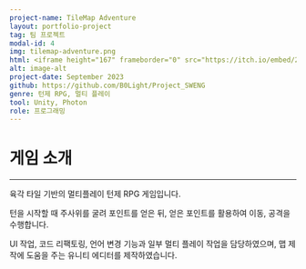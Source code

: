 ```yaml
---
project-name: TileMap Adventure
layout: portfolio-project
tag: 팀 프로젝트
modal-id: 4
img: tilemap-adventure.png
html: <iframe height="167" frameborder="0" src="https://itch.io/embed/2398125" width="552"><a href="https://sodaxi.itch.io/tile-adventure">TileMapAdventure by SodaXI</a></iframe>
alt: image-alt
project-date: September 2023
github: https://github.com/B0Light/Project_SWENG
genre: 턴제 RPG, 멀티 플레이
tool: Unity, Photon
role: 프로그래밍
---
```

# 게임 소개
---
육각 타일 기반의 멀티플레이 턴제 RPG 게임입니다.

턴을 시작할 때 주사위를 굴려 포인트를 얻은 뒤, 얻은 포인트를 활용하여 이동, 공격을 수행합니다.

UI 작업, 코드 리팩토링, 언어 변경 기능과 일부 멀티 플레이 작업을 담당하였으며, 맵 제작에 도움을 주는 유니티 에디터를 제작하였습니다.
